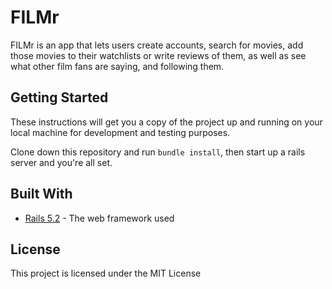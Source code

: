 # FILMr

FILMr is an app that lets users create accounts, search for movies, add those movies to their watchlists or write reviews of them, as well as see what other film fans are saying, and following them.

## Getting Started

These instructions will get you a copy of the project up and running on your local machine for development and testing purposes.

Clone down this repository and run `bundle install`, then start up a rails server and you're all set.


## Built With

* [Rails 5.2](https://rubyonrails.org/) - The web framework used

## License

This project is licensed under the MIT License
